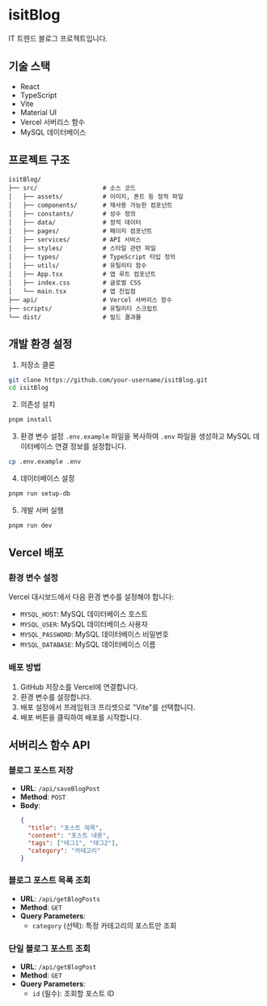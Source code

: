 # isitBlog

IT 트렌드 블로그 프로젝트입니다.

## 기술 스택

- React
- TypeScript
- Vite
- Material UI
- Vercel 서버리스 함수
- MySQL 데이터베이스

## 프로젝트 구조

```
isitBlog/
├── src/                  # 소스 코드
│   ├── assets/           # 이미지, 폰트 등 정적 파일
│   ├── components/       # 재사용 가능한 컴포넌트
│   ├── constants/        # 상수 정의
│   ├── data/             # 정적 데이터
│   ├── pages/            # 페이지 컴포넌트
│   ├── services/         # API 서비스
│   ├── styles/           # 스타일 관련 파일
│   ├── types/            # TypeScript 타입 정의
│   ├── utils/            # 유틸리티 함수
│   ├── App.tsx           # 앱 루트 컴포넌트
│   ├── index.css         # 글로벌 CSS
│   └── main.tsx          # 앱 진입점
├── api/                  # Vercel 서버리스 함수
├── scripts/              # 유틸리티 스크립트
└── dist/                 # 빌드 결과물
```

## 개발 환경 설정

1. 저장소 클론

```bash
git clone https://github.com/your-username/isitBlog.git
cd isitBlog
```

2. 의존성 설치

```bash
pnpm install
```

3. 환경 변수 설정
   `.env.example` 파일을 복사하여 `.env` 파일을 생성하고 MySQL 데이터베이스 연결 정보를 설정합니다.

```bash
cp .env.example .env
```

4. 데이터베이스 설정

```bash
pnpm run setup-db
```

5. 개발 서버 실행

```bash
pnpm run dev
```

## Vercel 배포

### 환경 변수 설정

Vercel 대시보드에서 다음 환경 변수를 설정해야 합니다:

- `MYSQL_HOST`: MySQL 데이터베이스 호스트
- `MYSQL_USER`: MySQL 데이터베이스 사용자
- `MYSQL_PASSWORD`: MySQL 데이터베이스 비밀번호
- `MYSQL_DATABASE`: MySQL 데이터베이스 이름

### 배포 방법

1. GitHub 저장소를 Vercel에 연결합니다.
2. 환경 변수를 설정합니다.
3. 배포 설정에서 프레임워크 프리셋으로 "Vite"를 선택합니다.
4. 배포 버튼을 클릭하여 배포를 시작합니다.

## 서버리스 함수 API

### 블로그 포스트 저장

- **URL**: `/api/saveBlogPost`
- **Method**: `POST`
- **Body**:
  ```json
  {
    "title": "포스트 제목",
    "content": "포스트 내용",
    "tags": ["태그1", "태그2"],
    "category": "카테고리"
  }
  ```

### 블로그 포스트 목록 조회

- **URL**: `/api/getBlogPosts`
- **Method**: `GET`
- **Query Parameters**:
  - `category` (선택): 특정 카테고리의 포스트만 조회

### 단일 블로그 포스트 조회

- **URL**: `/api/getBlogPost`
- **Method**: `GET`
- **Query Parameters**:
  - `id` (필수): 조회할 포스트 ID
